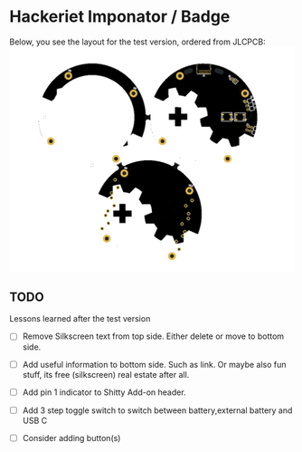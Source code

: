 # Hackeriet Imponator / Badge
Below, you see the layout for the test version, ordered from JLCPCB:
![PCB Layout 3D model](images/model_jlcpcb.png)


## TODO
Lessons learned after the test version
- [ ] Remove Silkscreen text from top side. Either delete or move to bottom side.
- [ ] Add useful information to bottom side. Such as link. Or maybe also fun stuff, its free (silkscreen) real estate after all.
- [ ] Add pin 1 indicator to Shitty Add-on header.
- [ ] Add 3 step toggle switch to switch between battery,external battery and USB C
- [ ] Consider adding button(s)


